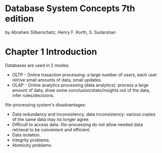 # Database System Concepts 7th edition

by Abraham Silberschatz, Henry F. Korth, S. Sudarshan

# Chapter 1 Introduction

Databases are used in 2 modes:

- OLTP - Online trasaction processing: a large number of users, each user retrive small amounts of data, small updates.
- OLAP - Online analytics processing (data analytics): process a large amount of data, draw some conclusion/stats/insights out of the data, infer rules/decisions.

file-processing system's disadvantages:

- Data redundancy and inconsistency. data inconsistency: various copies of the same data may no longer agree.
- Difficult to access data. file-processing do not allow needed data retrieval to be convenient and efficient.
- Data isolation.
- Integrity problems.
- Atomicity problems.
